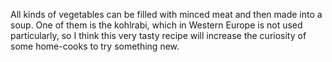 All kinds of vegetables can be filled with minced meat and then made into a soup. One of them is the kohlrabi, which in Western Europe is not used particularly, so I think this very tasty recipe will increase the curiosity of some home-cooks to try something new.